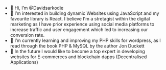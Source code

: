 - 👋 Hi, I’m @Davidsarkodie
- 👀 I’m interested in building dynamic Websites using JavaScript and my favourite library is React. I believe I'm a stretagist within the digital marketing as I have prior experience using social media platforms to increase traffic and user engagement which led to increasing our conversion rate.
- 🌱 I’m currently learning and improving my PHP skills for wordpress, as I read through the book PHP & MySQL by the author Jon Duckett
- 💞️ In the future I would like to become a top expert in developing websites for E-commerces and blockchain dapps (Decentralised Applications)

<!---
Davidsarkodie/Davidsarkodie is a ✨ special ✨ repository because its `README.md` (this file) appears on your GitHub profile.
You can click the Preview link to take a look at your changes.
--->
